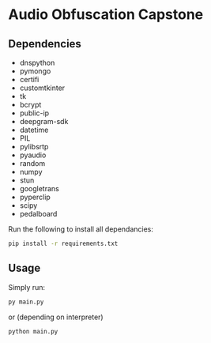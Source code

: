 # Audio Obfuscation Capstone

## Dependencies
-   dnspython 
-   pymongo 
-   certifi 
-   customtkinter
-   tk 
-   bcrypt
-   public-ip
-   deepgram-sdk
-   datetime
-   PIL
-   pylibsrtp
-   pyaudio
-   random
-   numpy
-   stun
-   googletrans
-   pyperclip
-   scipy
-   pedalboard


Run the following to install all dependancies:
```bash
pip install -r requirements.txt
```

## Usage 

Simply run:
```bash
py main.py 
```
or (depending on interpreter)
```bash
python main.py 
```



